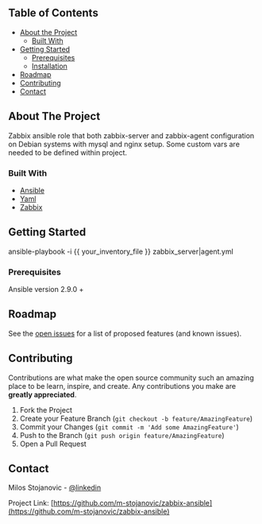 <!-- TABLE OF CONTENTS -->
## Table of Contents

* [About the Project](#about-the-project)
  * [Built With](#built-with)
* [Getting Started](#getting-started)
  * [Prerequisites](#prerequisites)
  * [Installation](#installation)
* [Roadmap](#roadmap)
* [Contributing](#contributing)
* [Contact](#contact)


<!-- ABOUT THE PROJECT -->
## About The Project

Zabbix ansible role that both zabbix-server and zabbix-agent configuration on Debian systems with mysql and nginx setup.
Some custom vars are needed to be defined within project.

### Built With

* [Ansible](https://ansible.com)
* [Yaml](https://yaml.com)
* [Zabbix](https://zabbix.com)


## Getting Started

ansible-playbook -i {{ your_inventory_file }} zabbix_server|agent.yml


### Prerequisites

Ansible version 2.9.0 +

<!-- ROADMAP -->
## Roadmap

See the [open issues](https://github.com/m-stojanovic/zabbix-ansible/issues) for a list of proposed features (and known issues).

<!-- CONTRIBUTING -->
## Contributing

Contributions are what make the open source community such an amazing place to be learn, inspire, and create. Any contributions you make are **greatly appreciated**.

1. Fork the Project
2. Create your Feature Branch (`git checkout -b feature/AmazingFeature`)
3. Commit your Changes (`git commit -m 'Add some AmazingFeature'`)
4. Push to the Branch (`git push origin feature/AmazingFeature`)
5. Open a Pull Request


<!-- CONTACT -->
## Contact

Milos Stojanovic - [@linkedin](https://www.linkedin.com/in/infomilosstojanovic/)

Project Link: [https://github.com/m-stojanovic/zabbix-ansible](https://github.com/m-stojanovic/zabbix-ansible)
